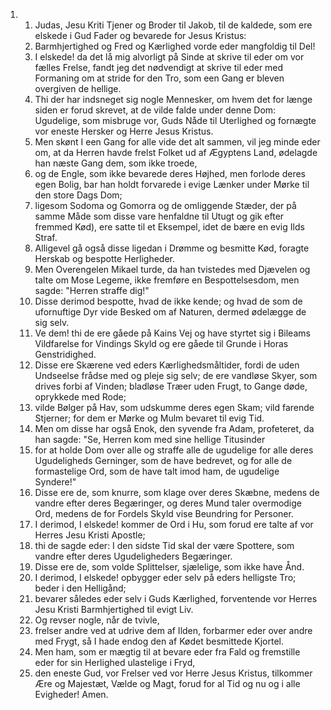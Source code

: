 <ol>
  <li>
    <ol>
      <li>Judas, Jesu Kriti Tjener og Broder til Jakob, til de kaldede, som ere elskede i Gud Fader og bevarede for Jesus Kristus:</li>
      <li>Barmhjertighed og Fred og Kærlighed vorde eder mangfoldig til Del!</li>
      <li>I elskede! da det lå mig alvorligt på Sinde at skrive til eder om vor fælles Frelse, fandt jeg det nødvendigt at skrive til eder med Formaning om at stride for den Tro, som een Gang er bleven overgiven de hellige.</li>
      <li>Thi der har indsneget sig nogle Mennesker, om hvem det for længe siden er forud skrevet, at de vilde falde under denne Dom: Ugudelige, som misbruge vor, Guds Nåde til Uterlighed og fornægte vor eneste Hersker og Herre Jesus Kristus.</li>
      <li>Men skønt I een Gang for alle vide det alt sammen, vil jeg minde eder om, at da Herren havde frelst Folket ud af Ægyptens Land, ødelagde han næste Gang dem, som ikke troede,</li>
      <li>og de Engle, som ikke bevarede deres Højhed, men forlode deres egen Bolig, bar han holdt forvarede i evige Lænker under Mørke til den store Dags Dom;</li>
      <li>ligesom Sodoma og Gomorra og de omliggende Stæder, der på samme Måde som disse vare henfaldne til Utugt og gik efter fremmed Kød), ere satte til et Eksempel, idet de bære en evig Ilds Straf.</li>
      <li>Alligevel gå også disse ligedan i Drømme og besmitte Kød, foragte Herskab og bespotte Herligheder.</li>
      <li>Men Overengelen Mikael turde, da han tvistedes med Djævelen og talte om Mose Legeme, ikke fremføre en Bespottelsesdom, men sagde: "Herren straffe dig!"</li>
      <li>Disse derimod bespotte, hvad de ikke kende; og hvad de som de ufornuftige Dyr vide Besked om af Naturen, dermed ødelægge de sig selv.</li>
      <li>Ve dem! thi de ere gåede på Kains Vej og have styrtet sig i Bileams Vildfarelse for Vindings Skyld og ere gåede til Grunde i Horas Genstridighed.</li>
      <li>Disse ere Skærene ved eders Kærlighedsmåltider, fordi de uden Undseelse frådse med og pleje sig selv; de ere vandløse Skyer, som drives forbi af Vinden; bladløse Træer uden Frugt, to Gange døde, oprykkede med Rode;</li>
      <li>vilde Bølger på Hav, som udskumme deres egen Skam; vild farende Stjerner; for dem er Mørke og Mulm bevaret til evig Tid.</li>
      <li>Men om disse har også Enok, den syvende fra Adam, profeteret, da han sagde: "Se, Herren kom med sine hellige Titusinder</li>
      <li>for at holde Dom over alle og straffe alle de ugudelige for alle deres Ugudeligheds Gerninger, som de have bedrevet, og for alle de formastelige Ord, som de have talt imod ham, de ugudelige Syndere!"</li>
      <li>Disse ere de, som knurre, som klage over deres Skæbne, medens de vandre efter deres Begæringer, og deres Mund taler overmodige Ord, medens de for Fordels Skyld vise Beundring for Personer.</li>
      <li>I derimod, I elskede! kommer de Ord i Hu, som forud ere talte af vor Herres Jesu Kristi Apostle;</li>
      <li>thi de sagde eder: I den sidste Tid skal der være Spottere, som vandre efter deres Ugudeligheders Begæringer.</li>
      <li>Disse ere de, som volde Splittelser, sjælelige, som ikke have Ånd.</li>
      <li>I derimod, I elskede! opbygger eder selv på eders helligste Tro; beder i den Helligånd;</li>
      <li>bevarer således eder selv i Guds Kærlighed, forventende vor Herres Jesu Kristi Barmhjertighed til evigt Liv.</li>
      <li>Og revser nogle, når de tvivle,</li>
      <li>frelser andre ved at udrive dem af Ilden, forbarmer eder over andre med Frygt, så I hade endog den af Kødet besmittede Kjortel.</li>
      <li>Men ham, som er mægtig til at bevare eder fra Fald og fremstille eder for sin Herlighed ulastelige i Fryd,</li>
      <li>den eneste Gud, vor Frelser ved vor Herre Jesus Kristus, tilkommer Ære og Majestæt, Vælde og Magt, forud for al Tid og nu og i alle Evigheder! Amen.</li>
    </ol>
  </li>
</ol>